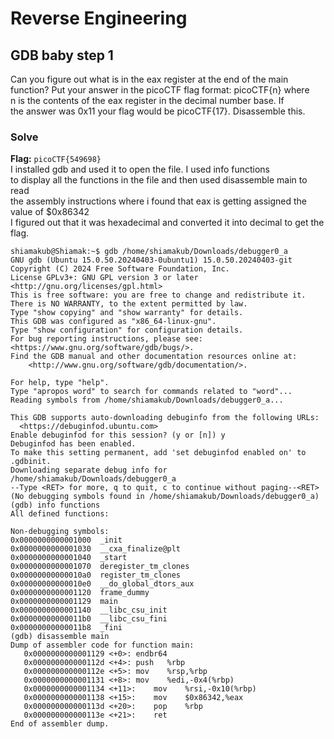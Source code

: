 # Reverse Engineering  
## GDB baby step 1  
Can you figure out what is in the eax register at the end of the main  
function? Put your answer in the picoCTF flag format: picoCTF{n} where  
n is the contents of the eax register in the decimal number base. If  
the answer was 0x11 your flag would be picoCTF{17}. Disassemble this.   
### Solve
**Flag:** `picoCTF{549698}`  
I installed gdb and used it to open the file. I used info functions  
to display all the functions in the file and then used disassemble main to read   
the assembly instructions where i found that eax is getting assigned the value of $0x86342  
I figured out that it was hexadecimal and converted it into decimal to get the flag.  
```
shiamakub@Shiamak:~$ gdb /home/shiamakub/Downloads/debugger0_a
GNU gdb (Ubuntu 15.0.50.20240403-0ubuntu1) 15.0.50.20240403-git
Copyright (C) 2024 Free Software Foundation, Inc.
License GPLv3+: GNU GPL version 3 or later <http://gnu.org/licenses/gpl.html>
This is free software: you are free to change and redistribute it.
There is NO WARRANTY, to the extent permitted by law.
Type "show copying" and "show warranty" for details.
This GDB was configured as "x86_64-linux-gnu".
Type "show configuration" for configuration details.
For bug reporting instructions, please see:
<https://www.gnu.org/software/gdb/bugs/>.
Find the GDB manual and other documentation resources online at:
    <http://www.gnu.org/software/gdb/documentation/>.

For help, type "help".
Type "apropos word" to search for commands related to "word"...
Reading symbols from /home/shiamakub/Downloads/debugger0_a...

This GDB supports auto-downloading debuginfo from the following URLs:
  <https://debuginfod.ubuntu.com>
Enable debuginfod for this session? (y or [n]) y
Debuginfod has been enabled.
To make this setting permanent, add 'set debuginfod enabled on' to .gdbinit.
Downloading separate debug info for /home/shiamakub/Downloads/debugger0_a
--Type <RET> for more, q to quit, c to continue without paging--<RET>
(No debugging symbols found in /home/shiamakub/Downloads/debugger0_a)
(gdb) info functions
All defined functions:

Non-debugging symbols:
0x0000000000001000  _init
0x0000000000001030  __cxa_finalize@plt
0x0000000000001040  _start
0x0000000000001070  deregister_tm_clones
0x00000000000010a0  register_tm_clones
0x00000000000010e0  __do_global_dtors_aux
0x0000000000001120  frame_dummy
0x0000000000001129  main
0x0000000000001140  __libc_csu_init
0x00000000000011b0  __libc_csu_fini
0x00000000000011b8  _fini
(gdb) disassemble main
Dump of assembler code for function main:
   0x0000000000001129 <+0>:	endbr64
   0x000000000000112d <+4>:	push   %rbp
   0x000000000000112e <+5>:	mov    %rsp,%rbp
   0x0000000000001131 <+8>:	mov    %edi,-0x4(%rbp)
   0x0000000000001134 <+11>:	mov    %rsi,-0x10(%rbp)
   0x0000000000001138 <+15>:	mov    $0x86342,%eax
   0x000000000000113d <+20>:	pop    %rbp
   0x000000000000113e <+21>:	ret
End of assembler dump.
```

